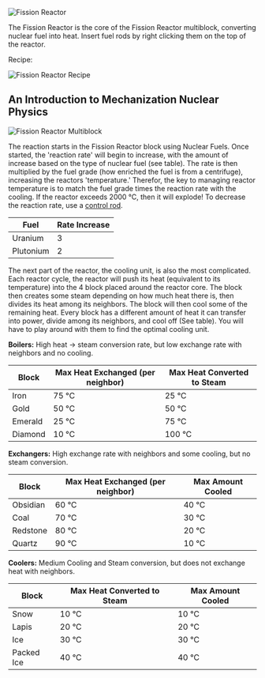 ![Fission Reactor](https://i.imgur.com/zXcoy8d.png?1)

The Fission Reactor is the core of the Fission Reactor multiblock, converting nuclear fuel into heat. Insert fuel rods by right clicking them on the top of the reactor.

Recipe:

![Fission Reactor Recipe](https://i.imgur.com/WLlB6sm.png?1)

## An Introduction to Mechanization Nuclear Physics

![Fission Reactor Multiblock](https://i.imgur.com/Gmf4LQF.png)

The reaction starts in the Fission Reactor block using Nuclear Fuels. Once started, the 'reaction rate' will begin to increase, with the amount of increase based on the type of nuclear fuel (see table). The rate is then multiplied by the fuel grade (how enriched the fuel is from a centrifuge), increasing the reactors 'temperature.' Therefor, the key to managing reactor temperature is to match the fuel grade times the reaction rate with the cooling. If the reactor exceeds 2000 °C, then it will explode! To decrease the reaction rate, use a [control rod](https://github.com/ImCoolYeah105/Mechanization/wiki/Control-Rod).

| Fuel | Rate Increase |
|------|---------------|
| Uranium | 3 |
| Plutonium | 2 |

The next part of the reactor, the cooling unit, is also the most complicated. Each reactor cycle, the reactor will push its heat (equivalent to its temperature) into the 4 block placed around the reactor core. The block then creates some steam depending on how much heat there is, then divides its heat among its neighbors. The block will then cool some of the remaining heat. Every block has a different amount of heat it can transfer into power, divide among its neighbors, and cool off (See table). You will have to play around with them to find the optimal cooling unit.

**Boilers:** High heat -> steam conversion rate, but low exchange rate with neighbors and no cooling.

| Block | Max Heat Exchanged (per neighbor) | Max Heat Converted to Steam |
|-------|-----------------------------------|-----------------------------|
| Iron | 75 °C | 25 °C |
| Gold | 50 °C | 50 °C |
| Emerald | 25 °C | 75 °C |
| Diamond | 10 °C | 100 °C |

**Exchangers:** High exchange rate with neighbors and some cooling, but no steam conversion.

| Block | Max Heat Exchanged (per neighbor) | Max Amount Cooled |
|-------|-----------------------------------|-------------------|
| Obsidian | 60 °C | 40 °C |
| Coal | 70 °C | 30 °C |
| Redstone | 80 °C | 20 °C |
| Quartz | 90 °C | 10 °C |

**Coolers:** Medium Cooling and Steam conversion, but does not exchange heat with neighbors.

| Block | Max Heat Converted to Steam | Max Amount Cooled |
|-------|-----------------------------------|-------------------|
| Snow | 10 °C | 10 °C |
| Lapis | 20 °C | 20 °C |
| Ice | 30 °C | 30 °C |
| Packed Ice | 40 °C | 40 °C |